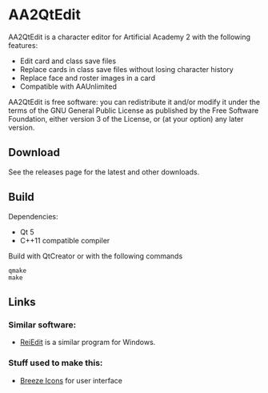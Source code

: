 # AA2QtEdit

AA2QtEdit is a character editor for Artificial Academy 2 with the following features:

 * Edit card and class save files
 * Replace cards in class save files without losing character history
 * Replace face and roster images in a card
 * Compatible with AAUnlimited

AA2QtEdit is free software: you can redistribute it and/or modify
    it under the terms of the GNU General Public License as published by
    the Free Software Foundation, either version 3 of the License, or
    (at your option) any later version.

## Download

See the releases page for the latest and other downloads.

## Build

Dependencies:

 * Qt 5
 * C++11 compatible compiler

Build with QtCreator or with the following commands
```
qmake
make
```

## Links
### Similar software:
 * [ReiEdit](http://www.hongfire.com/forum/forum/hentai-lair/hf-modding-translation/artificial-academy-2-mods/407642) is a similar program for Windows.

### Stuff used to make this:

 * [Breeze Icons](https://github.com/KDE/breeze-icons) for user interface

